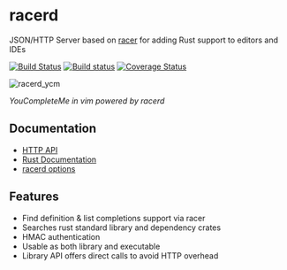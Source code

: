 racerd
======

JSON/HTTP Server based on [racer][] for adding Rust support to editors and IDEs

[![Build Status](https://travis-ci.org/jwilm/racerd.svg?branch=master)](https://travis-ci.org/jwilm/racerd)
[![Build status](https://ci.appveyor.com/api/projects/status/ysdf6dlxv73am0s5/branch/master?svg=true)](https://ci.appveyor.com/project/jwilm/racerd/branch/master)
[![Coverage Status](https://coveralls.io/repos/jwilm/racerd/badge.svg?branch=master&service=github)](https://coveralls.io/github/jwilm/racerd?branch=master)

![racerd_ycm](https://cloud.githubusercontent.com/assets/4285147/11676180/e924255e-9de4-11e5-9b32-5eda431f79a3.gif)

_YouCompleteMe in vim powered by racerd_


## Documentation

- [HTTP API](docs/API.md)
- [Rust Documentation](http://jwilm.github.io/racerd/libracerd/)
- [racerd options](https://github.com/jwilm/racerd/blob/master/src/bin/racerd.rs#L14)


## Features

- Find definition & list completions support via racer
- Searches rust standard library and dependency crates
- HMAC authentication
- Usable as both library and executable
- Library API offers direct calls to avoid HTTP overhead


[rust-openssl]: https://github.com/sfackler/rust-openssl
[rust-openssl's manual configuration instructions]: https://github.com/sfackler/rust-openssl#manual-configuration
[YouCompleteMe]: https://github.com/Valloric/YouCompleteMe
[racer]: https://github.com/phildawes/racer
[API.md]: docs/API.md
